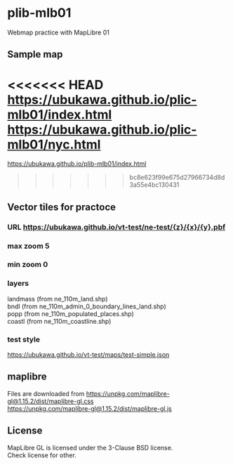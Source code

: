 # plib-mlb01
Webmap practice with MapLibre 01

## Sample map
<<<<<<< HEAD
https://ubukawa.github.io/plic-mlb01/index.html  
https://ubukawa.github.io/plic-mlb01/nyc.html
=======
https://ubukawa.github.io/plib-mlb01/index.html
>>>>>>> bc8e623f99e675d27966734d8d3a55e4bc130431

## Vector tiles for practoce
### URL https://ubukawa.github.io/vt-test/ne-test/{z}/{x}/{y}.pbf  
### max zoom 5  
### min zoom 0
### layers  
landmass (from ne_110m_land.shp)  
bndl (from ne_110m_admin_0_boundary_lines_land.shp)  
popp (from ne_110m_populated_places.shp)  
coastl (from ne_110m_coastline.shp)    

### test style  
https://ubukawa.github.io/vt-test/maps/test-simple.json 


## maplibre
Files are downloaded from 
https://unpkg.com/maplibre-gl@1.15.2/dist/maplibre-gl.css  
https://unpkg.com/maplibre-gl@1.15.2/dist/maplibre-gl.js  

## License
MapLibre GL is licensed under the 3-Clause BSD license.  
Check license for other.
